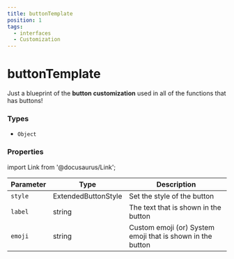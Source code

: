 ```yaml
---
title: buttonTemplate
position: 1
tags:
  - interfaces
  - Customization
---
```


# buttonTemplate

Just a blueprint of the **button customization** used in all of the functions that has buttons!

### Types
* `Object`

### Properties

import Link from '@docusaurus/Link';

| Parameter | Type | Description  |
| --------- | ---- | ------------ |
| `style`   | <Link to="/docs/typedef/ExtendedButtonStyle">ExtendedButtonStyle</Link> | Set the style of the button  |
| `label`   | <Link to="https://developer.mozilla.org/en-US/docs/Web/JavaScript/Reference/Global_Objects/String">string</Link> | The text that is shown in the button  |
| `emoji`   | <Link to="https://developer.mozilla.org/en-US/docs/Web/JavaScript/Reference/Global_Objects/String">string</Link> | Custom emoji (or) System emoji that is shown in the button |
